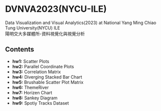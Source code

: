 # DVNVA2023(NYCU-ILE)
Data Visualization and Visual Analytics(2023) at National Yang Ming Chiao Tung University(NYCU) ILE<br>
陽明交大多媒體所-資料視覺化與視覺分析<br>

## Contents
* **hw1:** Scatter Plots
* **hw2:** Parallel Coordinate Plots
* **hw3:** Correlation Matrix
* **hw4:** Diverging Stacked Bar Chart
* **hw5:** Brushable Scatter Plot Matrix
* **hw6:** ThemeRiver
* **hw7:** Horizen Chart
* **hw8:** Sankey Diagram
* **hw9:** Spotiy Tracks Dataset

